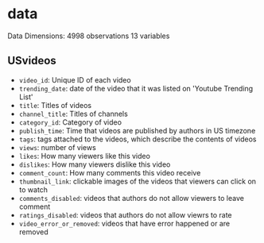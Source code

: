 # data

Data Dimensions:
4998 observations
13 variables

## USvideos

- `video_id`: Unique ID of each video
- `trending_date`: date of the video that it was listed on 'Youtube Trending List'
- `title`: Titles of videos
- `channel_title`: Titles of channels
- `category_id`: Category of video
- `publish_time`: Time that videos are published by authors in US timezone
- `tags`: tags attached to the videos, which describe the contents of videos
- `views`: number of views 
- `likes`: How many viewers like this video
- `dislikes`: How many viewers dislike this video
- `comment_count`: How many comments this video receive
- `thumbnail_link`: clickable images of the videos that viewers can click on to watch
- `comments_disabled`: videos that authors do not allow viewers to leave comment
- `ratings_disabled`: videos that authors do not allow viewrs to rate
- `video_error_or_removed`: videos that have error happened or are removed

